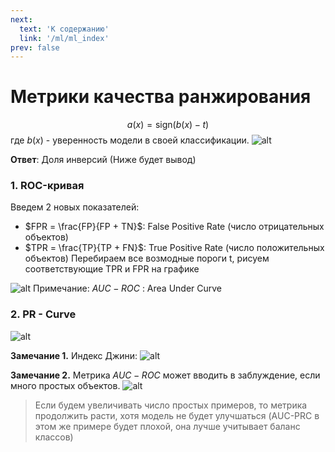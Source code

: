 ```yaml
---
next:
  text: 'К содержанию'
  link: '/ml/ml_index'
prev: false
---
```


# Метрики качества ранжирования

$$a(x) = \text{sign} (b(x) - t)$$
где $b(x)$ - уверенность модели в своей классификации.
![alt](https://i.imgur.com/eYx5DPi.png)

**Ответ**: Доля инверсий (Ниже будет вывод)

### 1. ROC-кривая

Введем 2 новых показателей:

- $FPR = \frac{FP}{FP + TN}$: False Positive Rate (число отрицательных объектов)
- $TPR = \frac{TP}{TP + FN}$: True Positive Rate (число положительных объектов)
Перебираем все возмодные пороги t, рисуем соответствующие TPR и FPR на графике

![alt](https://i.imgur.com/Q48dxKL.png)
Примечание: $AUC-ROC$ : Area Under Curve

### 2. PR - Curve

![alt](https://i.imgur.com/rc9ZNtL.png)

**Замечание 1.** Индекс Джини:
![alt](https://i.imgur.com/H8v5hUy.png)

**Замечание 2.** Метрика $AUC-ROC$ может вводить в заблуждение, если много простых объектов.
![alt](https://i.imgur.com/S50eUTq.png)
> Если будем увеличивать число простых примеров, то метрика продолжить расти, хотя модель не будет улучшаться (AUC-PRC в этом же примере будет плохой, она лучше учитывает баланс классов)
